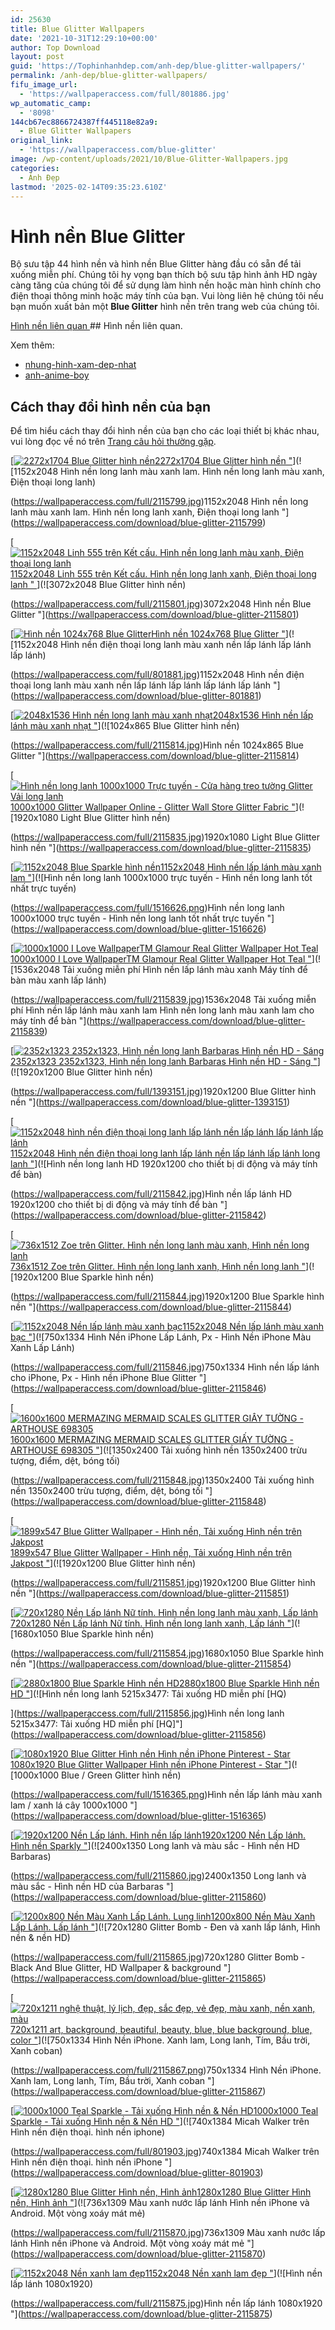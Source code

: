 ```yaml
---
id: 25630
title: Blue Glitter Wallpapers
date: '2021-10-31T12:29:10+00:00'
author: Top Download
layout: post
guid: 'https://Tophinhanhdep.com/anh-dep/blue-glitter-wallpapers/'
permalink: /anh-dep/blue-glitter-wallpapers/
fifu_image_url:
  - 'https://wallpaperaccess.com/full/801886.jpg'
wp_automatic_camp:
  - '8098'
144cb67ec8866724387ff445118e82a9:
  - Blue Glitter Wallpapers
original_link:
  - 'https://wallpaperaccess.com/blue-glitter'
image: /wp-content/uploads/2021/10/Blue-Glitter-Wallpapers.jpg
categories:
  - Ảnh Đẹp
lastmod: '2025-02-14T09:35:23.610Z'
---
```

# Hình nền Blue Glitter

Bộ sưu tập 44 hình nền và hình nền Blue Glitter hàng đầu có sẵn để tải xuống miễn phí. Chúng tôi hy vọng bạn thích bộ sưu tập hình ảnh HD ngày càng tăng của chúng tôi để sử dụng làm hình nền hoặc màn hình chính cho điện thoại thông minh hoặc máy tính của bạn. Vui lòng liên hệ chúng tôi nếu bạn muốn xuất bản một **Blue Glitter** hình nền trên trang web của chúng tôi.

[Hình nền liên quan ](#related) ## Hình nền liên quan.

   
 Xem thêm:

   
- [nhung-hinh-xam-dep-nhat](https://tophinhanhdep.com/hinh-xam-dep/nhung-hinh-xam-dep-nhat/)
- [anh-anime-boy](https://tophinhanhdep.com/anh-anime/anh-anime-boy/)

## Cách thay đổi hình nền của bạn

Để tìm hiểu cách thay đổi hình nền của bạn cho các loại thiết bị khác nhau, vui lòng đọc về nó trên [Trang câu hỏi thường gặp](https://tophinhanhdep.com/faq/).

  
[[![2272x1704 Blue Glitter hình nền](https://wallpaperaccess.com/full/801886.jpg)2272x1704 Blue Glitter hình nền "](https://wallpaperaccess.com/download/blue-glitter-801886)](![1152x2048 Hình nền long lanh màu xanh lam.  Hình nền long lanh màu xanh, Điện thoại long lanh)

(https://wallpaperaccess.com/full/2115799.jpg)1152x2048 Hình nền long lanh màu xanh lam. Hình nền long lanh xanh, Điện thoại long lanh "](https://wallpaperaccess.com/download/blue-glitter-2115799)

[[![1152x2048 Linh 555 trên Kết cấu.  Hình nền long lanh màu xanh, Điện thoại long lanh](https://wallpaperaccess.com/full/801885.jpg)1152x2048 Linh 555 trên Kết cấu. Hình nền long lanh xanh, Điện thoại long lanh " ](https://wallpaperaccess.com/download/blue-glitter-801885)](![3072x2048 Blue Glitter hình nền)

(https://wallpaperaccess.com/full/2115801.jpg)3072x2048 Hình nền Blue Glitter "](https://wallpaperaccess.com/download/blue-glitter-2115801)

[[![Hình nền 1024x768 Blue Glitter](https://wallpaperaccess.com/full/2115808.jpg)Hình nền 1024x768 Blue Glitter "](https://wallpaperaccess.com/download/blue-glitter-2115808)](![1152x2048 Hình nền điện thoại long lanh màu xanh nền lấp lánh lấp lánh lấp lánh)

(https://wallpaperaccess.com/full/801881.jpg)1152x2048 Hình nền điện thoại long lanh màu xanh nền lấp lánh lấp lánh lấp lánh lấp lánh "](https://wallpaperaccess.com/download/blue-glitter-801881)

[[![2048x1536 Hình nền long lanh màu xanh nhạt](https://wallpaperaccess.com/full/2115809.jpg)2048x1536 Hình nền lấp lánh màu xanh nhạt "](https://wallpaperaccess.com/download/blue-glitter-2115809)](![1024x865 Blue Glitter hình nền)

(https://wallpaperaccess.com/full/2115814.jpg)Hình nền 1024x865 Blue Glitter "](https://wallpaperaccess.com/download/blue-glitter-2115814)

[[![Hình nền long lanh 1000x1000 Trực tuyến - Cửa hàng treo tường Glitter Vải long lanh](https://wallpaperaccess.com/full/2115815.png)1000x1000 Glitter Wallpaper Online - Glitter Wall Store Glitter Fabric "](https://wallpaperaccess.com/download/blue-glitter-2115815)](![1920x1080 Light Blue Glitter hình nền)

(https://wallpaperaccess.com/full/2115835.jpg)1920x1080 Light Blue Glitter hình nền "](https://wallpaperaccess.com/download/blue-glitter-2115835)

[[![1152x2048 Blue Sparkle hình nền](https://wallpaperaccess.com/full/899286.jpg)1152x2048 Hình nền lấp lánh màu xanh lam "](https://wallpaperaccess.com/download/blue-glitter-899286)](![Hình nền long lanh 1000x1000 trực tuyến - Hình nền long lanh tốt nhất trực tuyến)

(https://wallpaperaccess.com/full/1516626.png)Hình nền long lanh 1000x1000 trực tuyến - Hình nền long lanh tốt nhất trực tuyến "](https://wallpaperaccess.com/download/blue-glitter-1516626)

[[![1000x1000 I Love WallpaperTM Glamour Real Glitter Wallpaper Hot Teal](https://wallpaperaccess.com/full/2115838.jpg)1000x1000 I Love WallpaperTM Glamour Real Glitter Wallpaper Hot Teal "](https://wallpaperaccess.com/download/blue-glitter-2115838)](![1536x2048 Tải xuống miễn phí Hình nền lấp lánh màu xanh Máy tính để bàn màu xanh lấp lánh)

(https://wallpaperaccess.com/full/2115839.jpg)1536x2048 Tải xuống miễn phí Hình nền lấp lánh màu xanh lam Hình nền long lanh màu xanh lam cho máy tính để bàn "](https://wallpaperaccess.com/download/blue-glitter-2115839)

[[![2352x1323 2352x1323, Hình nền long lanh Barbaras Hình nền HD - Sáng](https://wallpaperaccess.com/full/2115840.jpg)2352x1323 2352x1323, Hình nền long lanh Barbaras Hình nền HD - Sáng "](https://wallpaperaccess.com/download/blue-glitter-2115840)](![1920x1200 Blue Glitter hình nền)

(https://wallpaperaccess.com/full/1393151.jpg)1920x1200 Blue Glitter hình nền "](https://wallpaperaccess.com/download/blue-glitter-1393151)

[[![1152x2048 hình nền điện thoại long lanh lấp lánh nền lấp lánh lấp lánh lấp lánh](https://wallpaperaccess.com/full/801882.jpg)1152x2048 Hình nền điện thoại long lanh lấp lánh nền lấp lánh lấp lánh long lanh "](https://wallpaperaccess.com/download/blue-glitter-801882)](![Hình nền long lanh HD 1920x1200 cho thiết bị di động và máy tính để bàn)

(https://wallpaperaccess.com/full/2115842.jpg)Hình nền lấp lánh HD 1920x1200 cho thiết bị di động và máy tính để bàn "](https://wallpaperaccess.com/download/blue-glitter-2115842)

[[![736x1512 Zoe trên Glitter.  Hình nền long lanh màu xanh, Hình nền long lanh](https://wallpaperaccess.com/full/2115843.jpg)736x1512 Zoe trên Glitter. Hình nền long lanh xanh, Hình nền long lanh "](https://wallpaperaccess.com/download/blue-glitter-2115843)](![1920x1200 Blue Sparkle hình nền)

(https://wallpaperaccess.com/full/2115844.jpg)1920x1200 Blue Sparkle hình nền "](https://wallpaperaccess.com/download/blue-glitter-2115844)

[[![1152x2048 Nền lấp lánh màu xanh bạc](https://wallpaperaccess.com/full/2115845.jpg)1152x2048 Nền lấp lánh màu xanh bạc "](https://wallpaperaccess.com/download/blue-glitter-2115845)](![750x1334 Hình Nền iPhone Lấp Lánh, Px - Hình Nền iPhone Màu Xanh Lấp Lánh)

(https://wallpaperaccess.com/full/2115846.jpg)750x1334 Hình nền lấp lánh cho iPhone, Px - Hình nền iPhone Blue Glitter "](https://wallpaperaccess.com/download/blue-glitter-2115846)

[[![1600x1600 MERMAZING MERMAID SCALES GLITTER GIẤY TƯỜNG - ARTHOUSE 698305](https://wallpaperaccess.com/full/2115847.jpg)1600x1600 MERMAZING MERMAID SCALES GLITTER GIẤY TƯỜNG - ARTHOUSE 698305 "](https://wallpaperaccess.com/download/blue-glitter-2115847)](![1350x2400 Tải xuống hình nền 1350x2400 trừu tượng, điểm, dệt, bóng tối)

(https://wallpaperaccess.com/full/2115848.jpg)1350x2400 Tải xuống hình nền 1350x2400 trừu tượng, điểm, dệt, bóng tối "](https://wallpaperaccess.com/download/blue-glitter-2115848)

[[![1899x547 Blue Glitter Wallpaper - Hình nền, Tải xuống Hình nền trên Jakpost](https://wallpaperaccess.com/full/2115850.jpg)1899x547 Blue Glitter Wallpaper - Hình nền, Tải xuống Hình nền trên Jakpost "](https://wallpaperaccess.com/download/blue-glitter-2115850)](![1920x1200 Blue Glitter hình nền)

(https://wallpaperaccess.com/full/2115851.jpg)1920x1200 Blue Glitter hình nền "](https://wallpaperaccess.com/download/blue-glitter-2115851)

[[![720x1280 Nền Lấp lánh Nữ tính.  Hình nền long lanh màu xanh, Lấp lánh](https://wallpaperaccess.com/full/1296181.jpg)720x1280 Nền Lấp lánh Nữ tính. Hình nền long lanh xanh, Lấp lánh "](https://wallpaperaccess.com/download/blue-glitter-1296181)](![1680x1050 Blue Sparkle hình nền)

(https://wallpaperaccess.com/full/2115854.jpg)1680x1050 Blue Sparkle hình nền "](https://wallpaperaccess.com/download/blue-glitter-2115854)

[[![2880x1800 Blue Sparkle Hình nền HD](https://wallpaperaccess.com/full/2115855.jpg)2880x1800 Blue Sparkle Hình nền HD "](https://wallpaperaccess.com/download/blue-glitter-2115855)](![Hình nền long lanh 5215x3477: Tải xuống HD miễn phí [HQ)

](https://wallpaperaccess.com/full/2115856.jpg)Hình nền long lanh 5215x3477: Tải xuống HD miễn phí \[HQ\]"](https://wallpaperaccess.com/download/blue-glitter-2115856)

[[![1080x1920 Blue Glitter Hình nền Hình nền iPhone Pinterest - Star](https://wallpaperaccess.com/full/2115857.jpg)1080x1920 Blue Glitter Wallpaper Hình nền iPhone Pinterest - Star "](https://wallpaperaccess.com/download/blue-glitter-2115857)](![1000x1000 Blue / Green Glitter hình nền)

(https://wallpaperaccess.com/full/1516365.png)Hình nền lấp lánh màu xanh lam / xanh lá cây 1000x1000 "](https://wallpaperaccess.com/download/blue-glitter-1516365)

[[![1920x1200 Nền Lấp lánh.  Hình nền lấp lánh](https://wallpaperaccess.com/full/2115859.jpg)1920x1200 Nền Lấp lánh. Hình nền Sparkly "](https://wallpaperaccess.com/download/blue-glitter-2115859)](![2400x1350 Long lanh và màu sắc - Hình nền HD Barbaras)

(https://wallpaperaccess.com/full/2115860.jpg)2400x1350 Long lanh và màu sắc - Hình nền HD của Barbaras "](https://wallpaperaccess.com/download/blue-glitter-2115860)

[[![1200x800 Nền Màu Xanh Lấp Lánh.  Lung linh](https://wallpaperaccess.com/full/2115863.jpg)1200x800 Nền Màu Xanh Lấp Lánh. Lấp lánh "](https://wallpaperaccess.com/download/blue-glitter-2115863)](![720x1280 Glitter Bomb - Đen và xanh lấp lánh, Hình nền & nền HD)

(https://wallpaperaccess.com/full/2115865.jpg)720x1280 Glitter Bomb - Black And Blue Glitter, HD Wallpaper &amp; background "](https://wallpaperaccess.com/download/blue-glitter-2115865)

[[![720x1211 nghệ thuật, lý lịch, đẹp, sắc đẹp, vẻ đẹp, màu xanh, nền xanh, màu](https://wallpaperaccess.com/full/2115866.jpg)720x1211 art, background, beautiful, beauty, blue, blue background, blue, color "](https://wallpaperaccess.com/download/blue-glitter-2115866)](![750x1334 Hình Nền iPhone.  Xanh lam, Long lanh, Tím, Bầu trời, Xanh coban)

(https://wallpaperaccess.com/full/2115867.png)750x1334 Hình Nền iPhone. Xanh lam, Long lanh, Tím, Bầu trời, Xanh coban "](https://wallpaperaccess.com/download/blue-glitter-2115867)

[[![1000x1000 Teal Sparkle - Tải xuống Hình nền & Nền HD](https://wallpaperaccess.com/full/2115868.png)1000x1000 Teal Sparkle - Tải xuống Hình nền &amp; Nền HD "](https://wallpaperaccess.com/download/blue-glitter-2115868)](![740x1384 Micah Walker trên Hình nền điện thoại.  hình nền iphone)

(https://wallpaperaccess.com/full/801903.jpg)740x1384 Micah Walker trên Hình nền điện thoại. hình nền iPhone "](https://wallpaperaccess.com/download/blue-glitter-801903)

[[![1280x1280 Blue Glitter Hình nền, Hình ảnh](https://wallpaperaccess.com/full/2115869.jpg)1280x1280 Blue Glitter Hình nền, Hình ảnh "](https://wallpaperaccess.com/download/blue-glitter-2115869)](![736x1309 Màu xanh nước lấp lánh Hình nền iPhone và Android.  Một vòng xoáy mát mẻ)

(https://wallpaperaccess.com/full/2115870.jpg)736x1309 Màu xanh nước lấp lánh Hình nền iPhone và Android. Một vòng xoáy mát mẻ "](https://wallpaperaccess.com/download/blue-glitter-2115870)

[[![1152x2048 Nền xanh lam đẹp](https://wallpaperaccess.com/full/2115872.jpg)1152x2048 Nền xanh lam đẹp "](https://wallpaperaccess.com/download/blue-glitter-2115872)](![Hình nền lấp lánh 1080x1920)

(https://wallpaperaccess.com/full/2115875.jpg)Hình nền lấp lánh 1080x1920 "](https://wallpaperaccess.com/download/blue-glitter-2115875)
